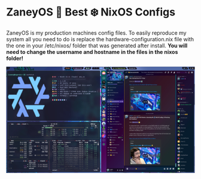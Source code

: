 # ZaneyOS 🟰 Best ❄️ NixOS Configs

ZaneyOS is my production machines config files. To easily reproduce my system all you need to do is replace the hardware-configuration.nix file with the one in your /etc/nixos/ folder that was generated after install. **You will need to change the username and hostname in the files in the nixos folder!**

![](demo.jpg)

